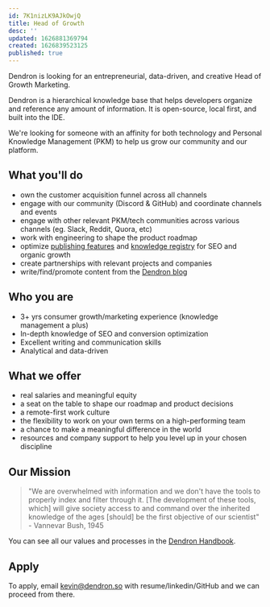 ```yaml
---
id: 7K1nizLK9AJkOwjQ
title: Head of Growth
desc: ''
updated: 1626881369794
created: 1626839523125
published: true
---
```


Dendron is looking for an entrepreneurial, data-driven, and creative Head of Growth Marketing.

Dendron is a hierarchical knowledge base that helps developers organize and reference any amount of information. It is open-source, local first, and built into the IDE.

We're looking for someone with an affinity for both technology and Personal Knowledge Management (PKM) to help us grow our community and our platform.  

## What you'll do
- own the customer acquisition funnel across all channels
- engage with our community (Discord & GitHub) and coordinate channels and events
- engage with other relevant PKM/tech communities across various channels (eg. Slack, Reddit, Quora, etc)
- work with engineering to shape the product roadmap
- optimize [publishing features](https://wiki.dendron.so/notes/579e379b-3eca-4676-b51c-c66eb26a11b8.html) and [knowledge registry](https://blog.dendron.so/notes/qTeL51LFD0Y8uC9ect7QV.html) for SEO and organic growth
- create partnerships with relevant projects and companies
- write/find/promote content from the [Dendron blog](https://blog.dendron.so)

## Who you are
- 3+ yrs consumer growth/marketing experience (knowledge management a plus)
- In-depth knowledge of SEO and conversion optimization
- Excellent writing and communication skills
- Analytical and data-driven

## What we offer
- real salaries and meaningful equity
- a seat on the table to shape our roadmap and product decisions
- a remote-first work culture
- the flexibility to work on your own terms on a high-performing team 
- a chance to make a meaningful difference in the world
- resources and company support to help you level up in your chosen discipline

## Our Mission

> "We are overwhelmed with information and we don't have the tools to properly index and filter through it. [The development of these tools, which] will give society access to and command over the inherited knowledge of the ages [should] be the first objective of our scientist" - Vannevar Bush, 1945

You can see all our values and processes in the [Dendron Handbook](http://handbook.dendron.so/).

## Apply

To apply, email kevin@dendron.so with resume/linkedin/GitHub and we can proceed from there.
